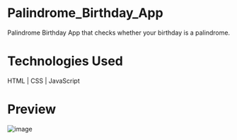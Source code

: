 # Palindrome_Birthday_App
Palindrome Birthday App that checks whether your birthday is a palindrome.

# Technologies Used
HTML | CSS | JavaScript

# Preview
![image](https://user-images.githubusercontent.com/101262175/190353972-dbeee98c-d1b8-41d8-b330-d616dcbb5d68.png)

